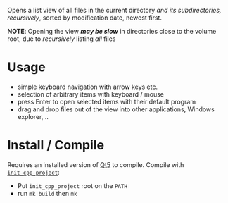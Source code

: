 Opens a list view of all files in the current directory *and its subdirectories, recursively*, sorted by modification date, newest first.

**NOTE**: Opening the view ***may be slow*** in directories close to the volume root, due to *recursively* listing *all* files

# Usage
- simple keyboard navigation with arrow keys etc.
- selection of arbitrary items with keyboard / mouse
- press Enter to open selected items with their default program
- drag and drop files out of the view into other applications, Windows explorer, ..

# Install / Compile

Requires an installed version of [Qt5](https://www.qt.io/) to compile. Compile with [`init_cpp_project`](https://github.com/ShiwayariY/init_cpp_project):
- Put `init_cpp_project` root on the `PATH`
- run `mk build` then `mk`
